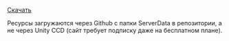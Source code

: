 [Скачать](https://github.com/antim0118/TestGame1/releases/download/Windows/TestGame1.zip)

Ресурсы загружаются через Github с папки ServerData в репозитории, а не через Unity CCD (сайт требует подписку даже на бесплатном плане).
